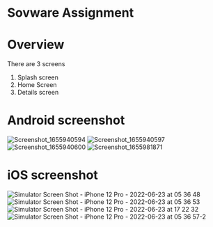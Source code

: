 # Sovware Assignment


# Overview
There are 3 screens 
1. Splash screen
2. Home Screen
3. Details screen

# Android screenshot
![Screenshot_1655940594](https://user-images.githubusercontent.com/23281909/175287342-a3d9767d-efa9-4052-ba67-a1db39029ddb.png)
![Screenshot_1655940597](https://user-images.githubusercontent.com/23281909/175287353-cad8ed9e-d817-4f00-aa94-1845e149fe08.png)
![Screenshot_1655940600](https://user-images.githubusercontent.com/23281909/175287360-3f692401-4e0a-4124-a83e-e9fe4a52f419.png)
![Screenshot_1655981871](https://user-images.githubusercontent.com/23281909/175287381-232c64cd-4cd7-4b00-ab05-2fa6bf44333e.png)

# iOS screenshot
![Simulator Screen Shot - iPhone 12 Pro - 2022-06-23 at 05 36 48](https://user-images.githubusercontent.com/23281909/175287970-1159e990-8c23-41a2-ac0d-76f2388d70af.png)
![Simulator Screen Shot - iPhone 12 Pro - 2022-06-23 at 05 36 53](https://user-images.githubusercontent.com/23281909/175287993-241dd651-1198-4daf-bc2f-708e4f72a06f.png)
![Simulator Screen Shot - iPhone 12 Pro - 2022-06-23 at 17 22 32](https://user-images.githubusercontent.com/23281909/175288471-a2c627e9-cf2f-4932-a7e1-07cda383ae8b.png)
![Simulator Screen Shot - iPhone 12 Pro - 2022-06-23 at 05 36 57-2](https://user-images.githubusercontent.com/23281909/175288536-bd610769-c132-484f-ac72-405fb71f1455.png)

